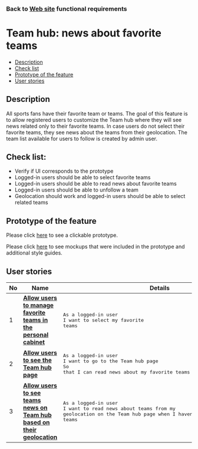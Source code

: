 ### Back to [Web site](../../#web-site) functional requirements

# Team hub: news about favorite teams

- [Description](#description)
- [Check list](#check-list)
- [Prototype of the feature](#prototype-of-the-feature)
- [User stories](#user-stories)

## Description

All sports fans have their favorite team or teams. The goal of this feature is to allow registered users to customize the Team hub where they will see news related only to their favorite teams. In case users do not select their favorite teams, they see news about the teams from their geolocation.
The team list available for users to follow is created by admin user.

## Check list:

  - Verify if UI corresponds to the prototype
  - Logged-in users should be able to select favorite teams
  - Logged-in users should be able to read news about favorite teams
  - Logged-in users should be able to unfollow a team
  - Geolocation should work and logged-in users should be able to select related teams

## Prototype of the feature

Please click [here](https://www.figma.com/proto/HB6RaAViOl1Iw5qCsEb2gj/Manage-teams?node-id=0%3A2&viewport=-2364%2C508%2C0.2207438349723816&scaling=min-zoom) to see a clickable prototype.

Please click [here](https://www.figma.com/file/HB6RaAViOl1Iw5qCsEb2gj/Manage-teams?node-id=0%3A1) to see mockups that were included in the prototype and additional style guides.

## User stories

No           |      Name     |   Details
------------ | ------------- | -------------
1 |[**Allow users to manage favorite teams in the personal cabinet**](/sports_hub_portal/web_application_features/team_hub/user_stories/manage_favorite_teams)|<pre>As a logged-in user<br>I want to select my favorite teams</pre>
2 |[**Allow users to see the Team hub page**](/sports_hub_portal/web_application_features/team_hub/user_stories/team_hub_page)|<pre>As a logged-in user<br>I want to go to the Team hub page</br>So that I can read news about my favorite teams</pre>
3 |[**Allow users to see teams news on Team hub based on their geolocation**](/sports_hub_portal/web_application_features/team_hub/user_stories/team_hub_page)|<pre>As a logged-in user<br>I want to read news about teams from my geolocation on the Team hub page when I haven’t configured favorite teams</pre>
